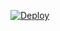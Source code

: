 [![Deploy](https://www.herokucdn.com/deploy/button.svg)](https://heroku.com/deploy?template=https://github.com/GrimZZZ-404/TLE)